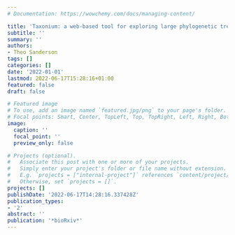 ```yaml
---
# Documentation: https://wowchemy.com/docs/managing-content/

title: 'Taxonium: a web-based tool for exploring large phylogenetic trees'
subtitle: ''
summary: ''
authors:
- Theo Sanderson
tags: []
categories: []
date: '2022-01-01'
lastmod: 2022-06-17T15:28:16+01:00
featured: false
draft: false

# Featured image
# To use, add an image named `featured.jpg/png` to your page's folder.
# Focal points: Smart, Center, TopLeft, Top, TopRight, Left, Right, BottomLeft, Bottom, BottomRight.
image:
  caption: ''
  focal_point: ''
  preview_only: false

# Projects (optional).
#   Associate this post with one or more of your projects.
#   Simply enter your project's folder or file name without extension.
#   E.g. `projects = ["internal-project"]` references `content/project/deep-learning/index.md`.
#   Otherwise, set `projects = []`.
projects: []
publishDate: '2022-06-17T14:28:16.337428Z'
publication_types:
- '2'
abstract: ''
publication: '*bioRxiv*'
---
```

